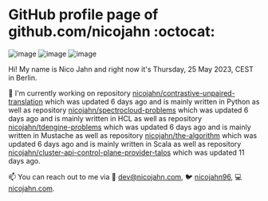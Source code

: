 # GitHub profile page of <!-- github -->github.com/nicojahn<!-- github --> :octocat:

![image](https://img.shields.io/badge/in%20progress%20since-aug.%201996-blue?style=flat) ![image](https://img.shields.io/badge/runs%20on-caffeine-brown?style=flat&logo=buy-me-a-coffee&logoColor=brown) ![image](https://img.shields.io/badge/homepage-blank-white?style=flat&?link=https://nicojahn.com&link=https://nicojahn.com)

Hi! My name is <!-- name -->Nico Jahn<!-- name --> and right now it's <!-- date -->Thursday, 25 May 2023, CEST<!-- date --> in <!-- city -->Berlin<!-- city -->.

🔭 I'm currently working on <!-- projects -->repository [nicojahn/contrastive-unpaired-translation](https://github.com/nicojahn/contrastive-unpaired-translation) which was updated 6 days ago and is mainly written in Python as well as repository [nicojahn/spectrocloud-problems](https://github.com/nicojahn/spectrocloud-problems) which was updated 6 days ago and is mainly written in HCL as well as repository [nicojahn/tdengine-problems](https://github.com/nicojahn/tdengine-problems) which was updated 6 days ago and is mainly written in Mustache as well as repository [nicojahn/the-algorithm](https://github.com/nicojahn/the-algorithm) which was updated 6 days ago and is mainly written in Scala as well as repository [nicojahn/cluster-api-control-plane-provider-talos](https://github.com/nicojahn/cluster-api-control-plane-provider-talos) which was updated 11 days ago<!-- projects -->.

📫 You can reach out to me via <!-- contact -->:email: dev@nicojahn.com, :bird: [nicojahn96](https://twitter.com/nicojahn96), :computer: [nicojahn.com](https://nicojahn.com)<!-- contact -->.
